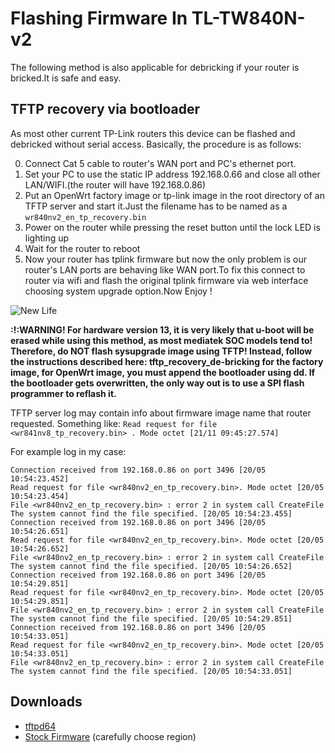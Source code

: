 
# Flashing Firmware In TL-TW840N-v2
The following method is also applicable for debricking if your router is bricked.It is safe and easy.

## TFTP recovery via bootloader

As most other current TP-Link routers this device can be flashed and debricked without serial access. Basically, the procedure is as follows:

   0. Connect Cat 5 cable to router's WAN port and PC's ethernet port.
   1. Set your PC to use the static IP address 192.168.0.66 and close all other LAN/WIFI.(the router will have 192.168.0.86)
   2. Put an OpenWrt factory image or tp-link image in the root directory of an TFTP server and start it.Just the filename has to be named as a `wr840nv2_en_tp_recovery.bin`
   3. Power on the router while pressing the reset button until the lock LED is lighting up
   4. Wait for the router to reboot
   5. Now your router has tplink firmware but now the only problem is our router's LAN ports are behaving like WAN port.To fix this connect to router via wifi and flash the original tplink firmware via web interface choosing system upgrade option.Now Enjoy ! 
   
   ![New Life](https://image.ibb.co/dx4Gko/IMG_20180520_232938.jpg)

**:!:WARNING! For hardware version 13, it is very likely that u-boot will be erased while using this method, as most mediatek SOC models tend to! Therefore, do NOT flash sysupgrade image using TFTP! Instead, follow the instructions described here: tftp_recovery_de-bricking for the factory image, for OpenWrt image, you must append the bootloader using dd. If the bootloader gets overwritten, the only way out is to use a SPI flash programmer to reflash it.**

TFTP server log may contain info about firmware image name that router requested. Something like: `Read request for file <wr841nv8_tp_recovery.bin> . Mode octet [21/11 09:45:27.574] `

For example log in my case:
```
Connection received from 192.168.0.86 on port 3496 [20/05 10:54:23.452]
Read request for file <wr840nv2_en_tp_recovery.bin>. Mode octet [20/05 10:54:23.454]
File <wr840nv2_en_tp_recovery.bin> : error 2 in system call CreateFile The system cannot find the file specified. [20/05 10:54:23.455]
Connection received from 192.168.0.86 on port 3496 [20/05 10:54:26.651]
Read request for file <wr840nv2_en_tp_recovery.bin>. Mode octet [20/05 10:54:26.652]
File <wr840nv2_en_tp_recovery.bin> : error 2 in system call CreateFile The system cannot find the file specified. [20/05 10:54:26.652]
Connection received from 192.168.0.86 on port 3496 [20/05 10:54:29.851]
Read request for file <wr840nv2_en_tp_recovery.bin>. Mode octet [20/05 10:54:29.851]
File <wr840nv2_en_tp_recovery.bin> : error 2 in system call CreateFile The system cannot find the file specified. [20/05 10:54:29.851]
Connection received from 192.168.0.86 on port 3496 [20/05 10:54:33.051]
Read request for file <wr840nv2_en_tp_recovery.bin>. Mode octet [20/05 10:54:33.051]
File <wr840nv2_en_tp_recovery.bin> : error 2 in system call CreateFile The system cannot find the file specified. [20/05 10:54:33.051]
```
## Downloads
- [tftpd64](https://bitbucket.org/phjounin/tftpd64/wiki/Download%20Tftpd64)
- [Stock Firmware](https://www.tp-link.com/in/download/TL-WR840N_V2.html) (carefully choose region)



